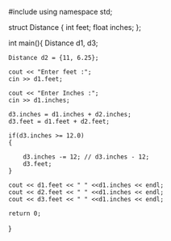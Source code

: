 #include <iostream>
using namespace std;

struct Distance {
    int feet;
    float inches;
};

int main(){
    Distance d1, d3;

    Distance d2 = {11, 6.25};

    cout << "Enter feet :";
    cin >> d1.feet;

    cout << "Enter Inches :";
    cin >> d1.inches;

    d3.inches = d1.inches + d2.inches;
    d3.feet = d1.feet + d2.feet;

    if(d3.inches >= 12.0)
    {

        d3.inches -= 12; // d3.inches - 12;
        d3.feet;
    }

    cout << d1.feet << " " <<d1.inches << endl;
    cout << d2.feet << " " <<d1.inches << endl;
    cout << d3.feet << " " <<d1.inches << endl;

    return 0;
}
